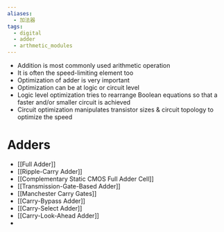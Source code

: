 ```yaml
---
aliases:
  - 加法器
tags:
  - digital
  - adder
  - arthmetic_modules
---
```

- Addition is most commonly used arithmetic operation
- It is often the speed-limiting element too
- Optimization of adder is very important
- Optimization can be at logic or circuit level
- Logic level optimization tries to rearrange Boolean equations so that a faster and/or smaller circuit is achieved
- Circuit optimization manipulates transistor sizes & circuit topology to optimize the speed

# Adders

- [[Full Adder]]
- [[Ripple-Carry Adder]]
- [[Complementary Static CMOS Full Adder Cell]]
- [[Transmission-Gate-Based Adder]]
- [[Manchester Carry Gates]]
- [[Carry-Bypass Adder]]
- [[Carry-Select Adder]]
- [[Carry-Look-Ahead Adder]]
- 